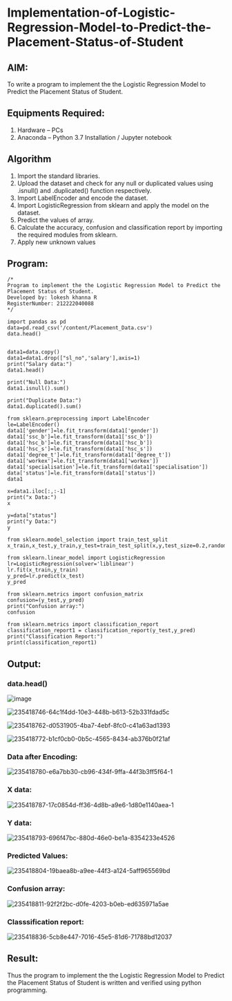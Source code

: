 # Implementation-of-Logistic-Regression-Model-to-Predict-the-Placement-Status-of-Student

## AIM:
To write a program to implement the the Logistic Regression Model to Predict the Placement Status of Student.

## Equipments Required:
1. Hardware – PCs
2. Anaconda – Python 3.7 Installation / Jupyter notebook

## Algorithm
1. Import the standard libraries. 
2. Upload the dataset and check for any null or duplicated values using .isnull() and .duplicated() function respectively. 
3. Import LabelEncoder and encode the dataset. 
4. Import LogisticRegression from sklearn and apply the model on the dataset.
5. Predict the values of array. 
6. Calculate the accuracy, confusion and classification report by importing the required modules from sklearn. 
7. Apply new unknown values







## Program:
```
/*
Program to implement the the Logistic Regression Model to Predict the Placement Status of Student.
Developed by: lokesh khanna R
RegisterNumber: 212222040088 
*/

import pandas as pd
data=pd.read_csv('/content/Placement_Data.csv')
data.head()


data1=data.copy()
data1=data1.drop(["sl_no",'salary'],axis=1)
print("Salary data:")
data1.head()

print("Null Data:")
data1.isnull().sum()

print("Duplicate Data:")
data1.duplicated().sum()

from sklearn.preprocessing import LabelEncoder
le=LabelEncoder()
data1['gender']=le.fit_transform(data1['gender'])
data1['ssc_b']=le.fit_transform(data1['ssc_b'])
data1['hsc_b']=le.fit_transform(data1['hsc_b'])
data1['hsc_s']=le.fit_transform(data1['hsc_s'])
data1['degree_t']=le.fit_transform(data1['degree_t'])
data1['workex']=le.fit_transform(data1['workex'])
data1['specialisation']=le.fit_transform(data1['specialisation'])
data['status']=le.fit_transform(data1['status'])
data1

x=data1.iloc[:,:-1]
print("x Data:")
x

y=data["status"]
print("y Data:")
y

from sklearn.model_selection import train_test_split
x_train,x_test,y_train,y_test=train_test_split(x,y,test_size=0.2,random_state=0)

from sklearn.linear_model import LogisticRegression
lr=LogisticRegression(solver='liblinear')
lr.fit(x_train,y_train)
y_pred=lr.predict(x_test)
y_pred

from sklearn.metrics import confusion_matrix
confusion=(y_test,y_pred)
print("Confusion array:")
confusion

from sklearn.metrics import classification_report
classification_report1 = classification_report(y_test,y_pred)
print("Classification Report:")
print(classification_report1)
```

## Output:
### data.head()
 
![image](https://github.com/roshiniRK/Implementation-of-Logistic-Regression-Model-to-Predict-the-Placement-Status-of-Student/assets/118956165/a0619873-8bb1-4772-bb81-57428d4fd724)

![235418746-64c1f4dd-10e3-448b-b613-52b331fdad5c](https://github.com/roshiniRK/Implementation-of-Logistic-Regression-Model-to-Predict-the-Placement-Status-of-Student/assets/118956165/cfe581e7-639b-4017-8959-9436bee1cc48)


![235418762-d0531905-4ba7-4ebf-8fc0-c41a63ad1393](https://github.com/roshiniRK/Implementation-of-Logistic-Regression-Model-to-Predict-the-Placement-Status-of-Student/assets/118956165/d12fea69-9414-46d3-8ad3-d34d34cc3bf9)


![235418772-b1cf0cb0-0b5c-4565-8434-ab376b0f21af](https://github.com/roshiniRK/Implementation-of-Logistic-Regression-Model-to-Predict-the-Placement-Status-of-Student/assets/118956165/95800557-1c82-45f8-b2ab-f10c6186ff64)



### Data after Encoding:
![235418780-e6a7bb30-cb96-434f-9ffa-44f3b3ff5f64-1](https://github.com/roshiniRK/Implementation-of-Logistic-Regression-Model-to-Predict-the-Placement-Status-of-Student/assets/118956165/76a594e0-6146-47e2-b2a9-0f0739ca0425)


### X data:
![235418787-17c0854d-ff36-4d8b-a9e6-1d80e1140aea-1](https://github.com/roshiniRK/Implementation-of-Logistic-Regression-Model-to-Predict-the-Placement-Status-of-Student/assets/118956165/b5f50b30-c5b2-4916-a932-4432df3e68d0)



### Y data:
![235418793-696f47bc-880d-46e0-be1a-8354233e4526](https://github.com/roshiniRK/Implementation-of-Logistic-Regression-Model-to-Predict-the-Placement-Status-of-Student/assets/118956165/b37a1093-7eeb-4f9d-bd96-9c902278b971)


### Predicted Values:
![235418804-19baea8b-a9ee-44f3-a124-5aff965569bd](https://github.com/roshiniRK/Implementation-of-Logistic-Regression-Model-to-Predict-the-Placement-Status-of-Student/assets/118956165/126d85e3-1a54-49ff-882a-b07252ad0cf5)


### Confusion array:
![235418811-92f2f2bc-d0fe-4203-b0eb-ed635971a5ae](https://github.com/roshiniRK/Implementation-of-Logistic-Regression-Model-to-Predict-the-Placement-Status-of-Student/assets/118956165/7689d233-1a8d-4356-a62f-de8b2191d49a)


### Classsification report:
![235418836-5cb8e447-7016-45e5-81d6-71788bd12037](https://github.com/roshiniRK/Implementation-of-Logistic-Regression-Model-to-Predict-the-Placement-Status-of-Student/assets/118956165/6084b5ad-5fe5-4ee8-ae7c-2bf634c2fe38)




## Result:
Thus the program to implement the the Logistic Regression Model to Predict the Placement Status of Student is written and verified using python programming.
